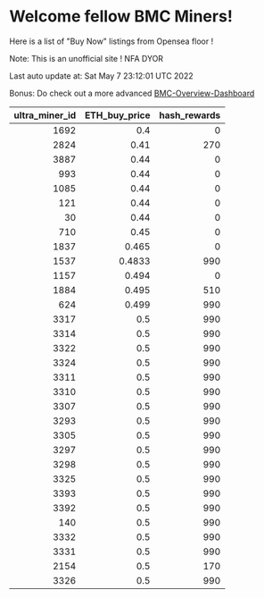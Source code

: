 # Welcome fellow BMC Miners!
Here is a list of "Buy Now" listings from Opensea floor !

Note: This is an unofficial site ! NFA DYOR

Last auto update at: Sat May  7 23:12:01 UTC 2022

Bonus: Do check out a more advanced [BMC-Overview-Dashboard](https://dune.com/defifunk/BMC-Overview-Dashboard)


|   ultra_miner_id |   ETH_buy_price |   hash_rewards |
|-----------------:|----------------:|---------------:|
|             1692 |          0.4    |              0 |
|             2824 |          0.41   |            270 |
|             3887 |          0.44   |              0 |
|              993 |          0.44   |              0 |
|             1085 |          0.44   |              0 |
|              121 |          0.44   |              0 |
|               30 |          0.44   |              0 |
|              710 |          0.45   |              0 |
|             1837 |          0.465  |              0 |
|             1537 |          0.4833 |            990 |
|             1157 |          0.494  |              0 |
|             1884 |          0.495  |            510 |
|              624 |          0.499  |            990 |
|             3317 |          0.5    |            990 |
|             3314 |          0.5    |            990 |
|             3322 |          0.5    |            990 |
|             3324 |          0.5    |            990 |
|             3311 |          0.5    |            990 |
|             3310 |          0.5    |            990 |
|             3307 |          0.5    |            990 |
|             3293 |          0.5    |            990 |
|             3305 |          0.5    |            990 |
|             3297 |          0.5    |            990 |
|             3298 |          0.5    |            990 |
|             3325 |          0.5    |            990 |
|             3393 |          0.5    |            990 |
|             3392 |          0.5    |            990 |
|              140 |          0.5    |            990 |
|             3332 |          0.5    |            990 |
|             3331 |          0.5    |            990 |
|             2154 |          0.5    |            170 |
|             3326 |          0.5    |            990 |